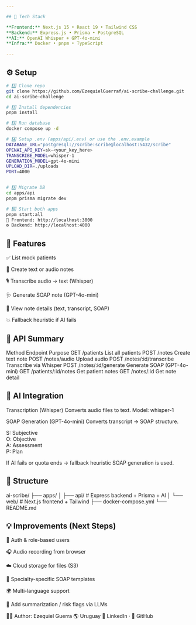 ```yaml
---

## 🚀 Tech Stack

**Frontend:** Next.js 15 • React 19 • Tailwind CSS  
**Backend:** Express.js • Prisma • PostgreSQL  
**AI:** OpenAI Whisper + GPT-4o-mini  
**Infra:** Docker • pnpm • TypeScript

---
```


## ⚙️ Setup

```bash
# 1️⃣ Clone repo
git clone https://github.com/EzequielGuerraf/ai-scribe-challenge.git
cd ai-scribe-challenge

# 2️⃣ Install dependencies
pnpm install

# 3️⃣ Run database
docker compose up -d

# 4️⃣ Setup .env (apps/api/.env) or use the .env.example
DATABASE_URL="postgresql://scribe:scribe@localhost:5432/scribe"
OPENAI_API_KEY=sk-<your_key_here>
TRANSCRIBE_MODEL=whisper-1
GENERATION_MODEL=gpt-4o-mini
UPLOAD_DIR=./uploads
PORT=4000


# 5️⃣ Migrate DB
cd apps/api
pnpm prisma migrate dev

# 6️⃣ Start both apps
pnpm start:all
🧠 Frontend: http://localhost:3000
⚙️ Backend: http://localhost:4000

```

## 🧩 Features
✅ List mock patients

📝 Create text or audio notes

🎙️ Transcribe audio → text (Whisper)

🩺 Generate SOAP note (GPT-4o-mini)

📄 View note details (text, transcript, SOAP)

💥 Fallback heuristic if AI fails

## 🔗 API Summary
Method	Endpoint	Purpose
GET	/patients	List all patients
POST	/notes	Create text note
POST	/notes/audio	Upload audio
POST	/notes/:id/transcribe	Transcribe via Whisper
POST	/notes/:id/generate	Generate SOAP (GPT-4o-mini)
GET	/patients/:id/notes	Get patient notes
GET	/notes/:id	Get note detail

## 🧠 AI Integration
Transcription (Whisper)
Converts audio files to text.
Model: whisper-1

SOAP Generation (GPT-4o-mini)
Converts transcript → SOAP structure.

S: Subjective  
O: Objective  
A: Assessment  
P: Plan

If AI fails or quota ends → fallback heuristic SOAP generation is used.

## 🧱 Structure

ai-scribe/
├── apps/
│   ├── api/         # Express backend + Prisma + AI
│   └── web/         # Next.js frontend + Tailwind
├── docker-compose.yml
└── README.md


## 💡 Improvements (Next Steps)
🔐 Auth & role-based users

🎧 Audio recording from browser

☁️ Cloud storage for files (S3)

🧾 Specialty-specific SOAP templates

🌍 Multi-language support

🧠 Add summarization / risk flags via LLMs


👨‍💻 Author: Ezequiel Guerra 
🌎 Uruguay 🔗 LinkedIn · 🐙 GitHub